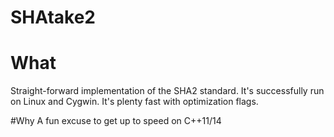 # SHAtake2
# What
Straight-forward implementation of the SHA2 standard. It's successfully run on Linux and Cygwin. It's plenty fast with optimization flags.

#Why
A fun excuse to get up to speed on C++11/14

